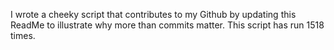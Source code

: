 I wrote a cheeky script that contributes to my Github by updating this ReadMe to illustrate why more than commits matter. This script has run 1518 times.